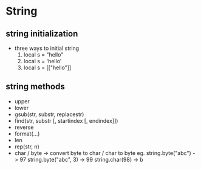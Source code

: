 # String

## string initialization
- three ways to initial string
    1. local s = "hello"
    2. local s = 'hello'
    3. local s = [["hello"]]


## string methods

- upper
- lower
- gsub(str, substr, replacestr)
- find(str, substr [, startindex [, endindex]])
- reverse
- format(...)
- len
- rep(str, n)
- char / byte -> convert byte to char / char to byte
    eg.
        string.byte("abc")      -> 97
        string.byte("abc", 3)   -> 99
        string.char(98)         -> b


